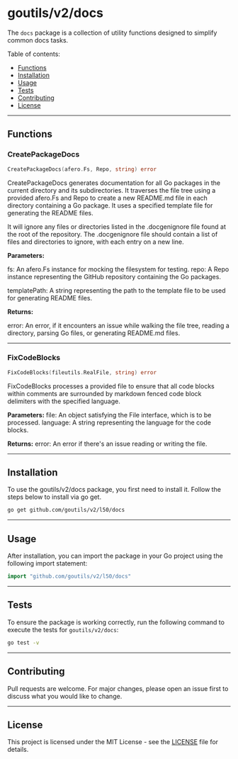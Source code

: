 # goutils/v2/docs

The `docs` package is a collection of utility functions
designed to simplify common docs tasks.

Table of contents:

- [Functions](#functions)
- [Installation](#installation)
- [Usage](#usage)
- [Tests](#tests)
- [Contributing](#contributing)
- [License](#license)

---

## Functions

### CreatePackageDocs

```go
CreatePackageDocs(afero.Fs, Repo, string) error
```

CreatePackageDocs generates documentation for all Go packages in the current
directory and its subdirectories. It traverses the file tree using a provided
afero.Fs and Repo to create a new README.md file in each directory containing
a Go package. It uses a specified template file for generating the README files.

It will ignore any files or directories listed in the .docgenignore file
found at the root of the repository. The .docgenignore file should contain
a list of files and directories to ignore, with each entry on a new line.

**Parameters:**

fs: An afero.Fs instance for mocking the filesystem for testing.
repo: A Repo instance representing the GitHub repository
containing the Go packages.

templatePath:  A string representing the path to the template file to be
used for generating README files.

**Returns:**

error: An error, if it encounters an issue while walking the file tree,
reading a directory, parsing Go files, or generating README.md files.

---

### FixCodeBlocks

```go
FixCodeBlocks(fileutils.RealFile, string) error
```

FixCodeBlocks processes a provided file to ensure that all code
blocks within comments are surrounded by markdown fenced code block
delimiters with the specified language.

**Parameters:**
file: An object satisfying the File interface, which is to be processed.
language: A string representing the language for the code blocks.

**Returns:**
error: An error if there's an issue reading or writing the file.

---

## Installation

To use the goutils/v2/docs package, you first need to install it.
Follow the steps below to install via go get.

```bash
go get github.com/goutils/v2/l50/docs
```

---

## Usage

After installation, you can import the package in your Go project
using the following import statement:

```go
import "github.com/goutils/v2/l50/docs"
```

---

## Tests

To ensure the package is working correctly, run the following
command to execute the tests for `goutils/v2/docs`:

```bash
go test -v
```

---

## Contributing

Pull requests are welcome. For major changes,
please open an issue first to discuss what
you would like to change.

---

## License

This project is licensed under the MIT
License - see the [LICENSE](../LICENSE)
file for details.
